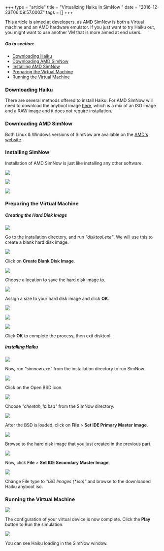 +++
type = "article"
title = "Virtualizing Haiku in SimNow "
date = "2016-12-23T06:09:57.000Z"
tags = []
+++

This article is aimed at developers, as AMD SimNow is both a Virtual machine and an AMD hardware emulator. If you just want to try Haiku out, you might want to use another VM that is more aimed at end users.

##### Go to section:

*   [Downloading Haiku](#part_download-h)
*   [Downloading AMD SimNow](#part_download-s)
*   [Installing AMD SimNow](#part_installing-s)
*   [Preparing the Virtual Machine](#part_preparing-vm)
*   [Running the Virtual Machine](#part_running-vm)


### <a name="part_download-h"></a> Downloading Haiku 

There are several methods offered to install Haiku. For AMD SimNow will need to download the anyboot image [here](https://www.haiku-os.org/get-haiku), which is a mix of an ISO image and a RAW image and it does not require installation.

### <a name="part_download-s"></a> Downloading AMD SimNow

Both Linux & Windows versions of SimNow are available on the [AMD's website](https://developer.amd.com/simnow-simulator/).

### <a name="part_installing-s"></a> Installing SimNow
Installation of AMD SimNow is just like installing any other software.

![](/static/files/guides/virtualizing/simnow/simnow1.png)

![](/static/files/guides/virtualizing/simnow/simnow2.png)

![](/static/files/guides/virtualizing/simnow/simnow3.png)

### <a name="part_preparing-vm"></a> Preparing the Virtual Machine 

##### Creating the Hard Disk Image

![](/static/files/guides/virtualizing/simnow/simnow4.png)

Go to the installation directory, and run _"disktool.exe"_. We will use this to create a blank hard disk image.

![](/static/files/guides/virtualizing/simnow/simnow5.png)

Click on **Create Blank Disk Image**.

![](/static/files/guides/virtualizing/simnow/simnow6.png)

Choose a location to save the hard disk image to.

![](/static/files/guides/virtualizing/simnow/simnow7.png)

Assign a size to your hard disk image and click **OK**.

![](/static/files/guides/virtualizing/simnow/simnow8.png)

![](/static/files/guides/virtualizing/simnow/simnow9.png)

![](/static/files/guides/virtualizing/simnow/simnow10.png)

Click **OK** to complete the process, then exit disktool.

##### Installing Haiku

![](/static/files/guides/virtualizing/simnow/simnow11.png)

Now, run _"simnow.exe"_ from the installation directory to run SimNow.

![](/static/files/guides/virtualizing/simnow/simnow12.png)

Click on the Open BSD icon.

![](/static/files/guides/virtualizing/simnow/simnow13.png)

Choose _"cheetah\_1p.bsd"_ from the SimNow directory.

![](/static/files/guides/virtualizing/simnow/simnow14.png)

After the BSD is loaded, click on **File** > **Set IDE Primary Master Image**.

![](/static/files/guides/virtualizing/simnow/simnow15.png)

Browse to the hard disk image that you just created in the previous part.

![](/static/files/guides/virtualizing/simnow/simnow16.png)

Now, click **File** > **Set IDE Secondary Master Image**.

![](/static/files/guides/virtualizing/simnow/simnow17.png)

Change File type to _"ISO Images (*.iso)"_ and browse to the downloaded Haiku anyboot iso.

### <a name="part_running-vm"></a> Running the Virtual Machine

![](/static/files/guides/virtualizing/simnow/simnow18.png)

The configuration of your virtual device is now complete. Click the **Play** button to Run the simulation.

![](/static/files/guides/virtualizing/simnow/simnow19.png)

You can see Haiku loading in the SimNow window.
